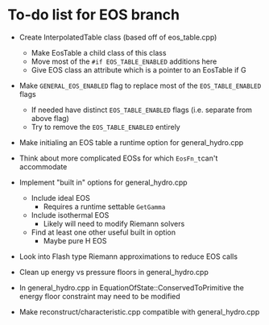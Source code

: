 # To-do list for EOS branch

- Create InterpolatedTable class (based off of eos_table.cpp)
  - Make EosTable a child class of this class
  - Move most of the `#if EOS_TABLE_ENABLED` additions here
  - Give EOS class an attribute which is a pointer to an EosTable if G

- Make `GENERAL_EOS_ENABLED` flag to replace most of the `EOS_TABLE_ENABLED` flags
  - If needed have distinct `EOS_TABLE_ENABLED` flags (i.e. separate from above flag)
  - Try to remove the `EOS_TABLE_ENABLED` entirely

- Make initialing an EOS table a runtime option for general_hydro.cpp

- Think about more complicated EOSs for which `EosFn_t`can't accommodate

- Implement "built in" options for general_hydro.cpp
  - Include ideal EOS
    - Requires a runtime settable `GetGamma`
  - Include isothermal EOS
    - Likely will need to modify Riemann solvers
  - Find at least one other useful built in option
    - Maybe pure H EOS

- Look into Flash type Riemann approximations to reduce EOS calls

- Clean up energy vs pressure floors in general_hydro.cpp

- In general_hydro.cpp in EquationOfState::ConservedToPrimitive the energy floor constraint may need to be modified

- Make reconstruct/characteristic.cpp compatible with general_hydro.cpp
